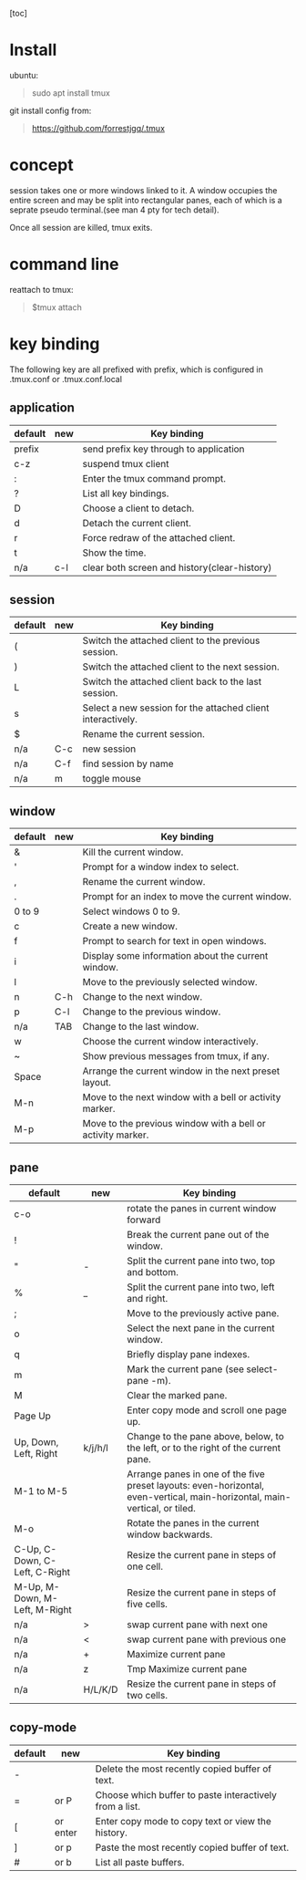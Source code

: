 [toc]

# Install
ubuntu:
>sudo apt install tmux

git install config from:
>https://github.com/forrestjgq/.tmux

# concept

session takes one or more windows linked to it. A window occupies the entire screen and may be split into rectangular panes, each of which is a seprate pseudo terminal.(see man 4 pty for tech detail).

Once all session are killed, tmux exits.

# command line
reattach to tmux:
>$tmux attach

# key binding

The following key are all prefixed with prefix, which is configured in .tmux.conf or .tmux.conf.local

## application
default   | new | Key binding
--------- | --- | ------------
prefix    |     | send prefix key through to application
c-z       |     | suspend tmux client
:         |     | Enter the tmux command prompt.
?         |     | List all key bindings.
D         |     | Choose a client to detach.
d         |     | Detach the current client.
r         |     | Force redraw of the attached client.
t         |     | Show the time.
n/a       | c-l | clear both screen and history(clear-history)


## session
default   | new | Key binding
--------- | --- | ------------
(         |     | Switch the attached client to the previous session.
)         |     | Switch the attached client to the next session.
L         |     | Switch the attached client back to the last session.
s         |     | Select a new session for the attached client interactively.
$         |     | Rename the current session.
n/a       | C-c | new session
n/a       | C-f | find session by name
n/a       | m   | toggle mouse



## window

default   | new | Key binding
--------- | --- | ------------
&         |     | Kill the current window.
'         |     | Prompt for a window index to select.
,         |     | Rename the current window.
.         |     | Prompt for an index to move the current window.
0 to 9    |     | Select windows 0 to 9.
c         |     | Create a new window.
f         |     | Prompt to search for text in open windows.
i         |     | Display some information about the current window.
l         |     | Move to the previously selected window.
n         | C-h | Change to the next window.
p         | C-l | Change to the previous window.
n/a       | TAB | Change to the last window.
w         |     | Choose the current window interactively.
~         |     | Show previous messages from tmux, if any.
Space     |     | Arrange the current window in the next preset layout.
M-n       |     | Move to the next window with a bell or activity marker.
M-p       |     | Move to the previous window with a bell or activity marker.

## pane
default                        | new     | Key binding
------------------------------ | ------- | ------------
c-o                            |         | rotate the panes in current window forward
!                              |         | Break the current pane out of the window.
"                              | -       | Split the current pane into two, top and bottom.
%                              | _       | Split the current pane into two, left and right.
;                              |         | Move to the previously active pane.
o                              |         | Select the next pane in the current window.
q                              |         | Briefly display pane indexes.
m                              |         | Mark the current pane (see select-pane -m).
M                              |         | Clear the marked pane.
Page Up                        |         | Enter copy mode and scroll one page up.
Up, Down, Left, Right          | k/j/h/l | Change to the pane above, below, to the left, or to the right of the current pane.
M-1 to M-5                     |         | Arrange panes in one of the five preset layouts: even-horizontal, even-vertical, main-horizontal, main-vertical, or tiled.
M-o                            |         | Rotate the panes in the current window backwards.
C-Up, C-Down, C-Left, C-Right  |         | Resize the current pane in steps of one cell.
M-Up, M-Down, M-Left, M-Right  |         | Resize the current pane in steps of five cells.
n/a                            | >       | swap current pane with next one
n/a                            | <       | swap current pane with previous one
n/a                            | +       | Maximize current pane
n/a                            | z       | Tmp Maximize current pane
n/a                            | H/L/K/D | Resize the current pane in steps of two cells.

## copy-mode

default   | new      | Key binding
--------- | -------- | ------------
-         |          | Delete the most recently copied buffer of text.
=         | or P     | Choose which buffer to paste interactively from a list.
[         | or enter | Enter copy mode to copy text or view the history.
]         | or p     | Paste the most recently copied buffer of text.
#         | or b     | List all paste buffers.



